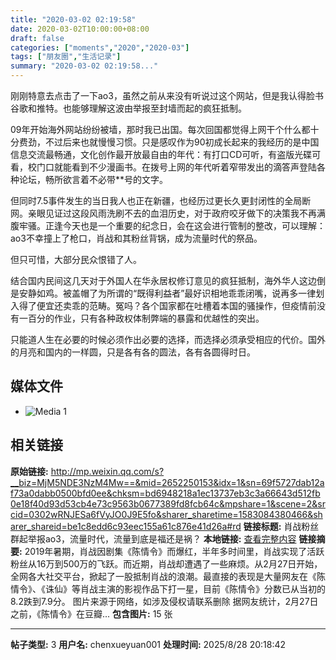```yaml
---
title: "2020-03-02 02:19:58"
date: 2020-03-02T10:00:00+08:00
draft: false
categories: ["moments","2020","2020-03"]
tags: ["朋友圈","生活记录"]
summary: "2020-03-02 02:19:58..."
---
```


刚刚特意去点击了一下ao3，虽然之前从来没有听说过这个网站，但是我认得脸书谷歌和推特。也能够理解这波由举报至封墙而起的疯狂抵制。

09年开始海外网站纷纷被墙，那时我已出国。每次回国都觉得上网干个什么都十分费劲，不过后来也就慢慢习惯。只是感叹作为90初成长起来的我经历的是中国信息交流最畅通，文化创作最开放最自由的年代：有打口CD可听，有盗版光碟可看，校门口就能看到不少漫画书。在拨号上网的年代听着窄带发出的滴答声登陆各种论坛，畅所欲言着不必带**号的文字。

但同时7.5事件发生的当日我人也正在新疆，也经历过更长久更封闭性的全局断网。亲眼见证过这段风雨洗刷不去的血泪历史，对于政府咬牙做下的决策我不再满腹牢骚。正逢今天也是一个重要的纪念日，会在这会进行管制的整改，可以理解：ao3不幸撞上了枪口，肖战和其粉丝背锅，成为流量时代的祭品。

但只可惜，大部分民众恨错了人。

结合国内民间这几天对于外国人在华永居权修订意见的疯狂抵制，海外华人这边倒是安静如鸡。被盖帽了为所谓的“既得利益者”最好识相地乖乖闭嘴，说再多一律划入得了便宜还卖乖的范畴。冤吗？各个国家都在吐槽着本国的骚操作，但疫情前没有一百分的作业，只有各种政权体制弊端的暴露和优越性的突出。

只能道人生在必要的时候必须作出必要的选择，而选择必须承受相应的代价。国外的月亮和国内的一样圆，只是各有各的圆法，各有各圆得时日。

## 媒体文件

- ![Media 1](/Moments/photos/2020-03-02/202003020219580.jpg)

## 相关链接

**原始链接:** http://mp.weixin.qq.com/s?__biz=MjM5NDE3NzM4Mw==&mid=2652250153&idx=1&sn=69f5727dab12af73a0dabb0500bfd0ee&chksm=bd6948218a1ec13737eb3c3a66643d512fb0e18f40d93d53cb4e73c9563b0677389fd8fcb64c&mpshare=1&scene=2&srcid=0302wRNJESa6fVyJO0J9E5fo&sharer_sharetime=1583084380466&sharer_shareid=be1c8edd6c93eec155a61c876e41d26a#rd
**链接标题:** 肖战粉丝群起举报ao3，流量时代，流量到底是福还是祸？
**本地链接:** [查看完整内容](/link_content/2020/03/2020-03-02/link_content/)
**链接摘要:** 2019年暑期，肖战因剧集《陈情令》而爆红，半年多时间里，肖战实现了活跃粉丝从16万到500万的飞跃。而近期，肖战却遭遇了一些麻烦。从2月27日开始，全网各大社交平台，掀起了一股抵制肖战的浪潮。最直接的表现是大量网友在《陈情令》、《诛仙》等肖战主演的影视作品下打一星，目前《陈情令》分数已从当初的8.2跌到7.9分。 图片来源于网络，如涉及侵权请联系删除 据网友统计，2月27日之前，《陈情令》在豆瓣...
**包含图片:** 15 张

---

**帖子类型:** 3
**用户名:** chenxueyuan001
**处理时间:** 2025/8/28 20:18:42